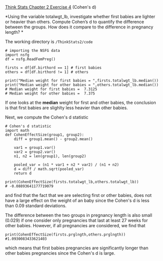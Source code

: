 [Think Stats Chapter 2 Exercise 4](http://greenteapress.com/thinkstats2/html/thinkstats2003.html#toc24) (Cohen's d)

*Using the variable totalwgt_lb, investigate whether first babies are lighter or heavier than others. Compute Cohen’s d to quantify the difference between the groups. How does it compare to the difference in pregnancy length? *

The working directory is `/ThinkStats2/code`
```
# importing the NSFG data
import nsfg
df = nsfg.ReadFemPreg()

firsts = df[df.birthord == 1] # first babies
others = df[df.birthord != 1] # others

print("Median weight for first babies = ",firsts.totalwgt_lb.median())
print("Median weight for other babies = ",others.totalwgt_lb.median())
# Median weight for first babies =  7.3125
# Median weight for other babies =  7.375
```

If one looks at the **median** weight for first and other babies, the conclusion is that first babies are slighlty less heavier than other babies.

Next, we compute the Cohen's d statistic

```
# Cohen's d statistic
import math
def CohenEffectSize(group1, group2):
    diff = group1.mean() - group2.mean()
    
    var1 = group1.var()
    var2 = group2.var()
    n1, n2 = len(group1), len(group2)
    
    pooled_var = (n1 * var1 + n2 * var2) / (n1 + n2)
    d = diff / math.sqrt(pooled_var)
    return d

print(CohenEffectSize(firsts.totalwgt_lb,others.totalwgt_lb))
# -0.08893641177719079
```

and find that the fact that we are selecting first or other babies, does not have a large effect on the weight of an baby since the Cohen's d is less than 0.09 standard deviations.

The difference between the two groups in pregnancy length is also small (0.029) if one consider only pregnancies that last at least 27 weeks for other babies. However, if all pregnancies are considered, we find that

```
print(CohenEffectSize(firsts.prglngth,others.prglngth))
#1.0930083433621403
```
which means that first babies pregnancies are significantly longer than other babies pregnancies since the Cohen's d is large.

